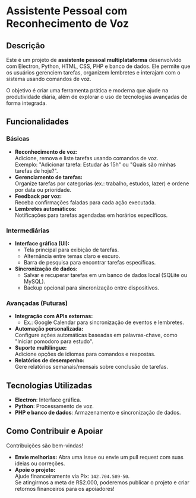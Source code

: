 # Assistente Pessoal com Reconhecimento de Voz  

## Descrição  
Este é um projeto de **assistente pessoal multiplataforma** desenvolvido com Electron, Python, HTML, CSS, PHP e banco de dados. Ele permite que os usuários gerenciem tarefas, organizem lembretes e interajam com o sistema usando comandos de voz.  

O objetivo é criar uma ferramenta prática e moderna que ajude na produtividade diária, além de explorar o uso de tecnologias avançadas de forma integrada.  

## Funcionalidades  
### Básicas  
- **Reconhecimento de voz:**  
  Adicione, remova e liste tarefas usando comandos de voz.  
  Exemplo: "Adicionar tarefa: Estudar às 15h" ou "Quais são minhas tarefas de hoje?".  
- **Gerenciamento de tarefas:**  
  Organize tarefas por categorias (ex.: trabalho, estudos, lazer) e ordene por data ou prioridade.  
- **Feedback por voz:**  
  Receba confirmações faladas para cada ação executada.  
- **Lembretes automáticos:**  
  Notificações para tarefas agendadas em horários específicos.  

### Intermediárias  
- **Interface gráfica (UI):**  
  - Tela principal para exibição de tarefas.  
  - Alternância entre temas claro e escuro.  
  - Barra de pesquisa para encontrar tarefas específicas.  
- **Sincronização de dados:**  
  - Salvar e recuperar tarefas em um banco de dados local (SQLite ou MySQL).  
  - Backup opcional para sincronização entre dispositivos.  

### Avançadas (Futuras)  
- **Integração com APIs externas:**  
  - Ex.: Google Calendar para sincronização de eventos e lembretes.  
- **Automação personalizada:**  
  Configure ações automáticas baseadas em palavras-chave, como "Iniciar pomodoro para estudo".  
- **Suporte multilíngue:**  
  Adicione opções de idiomas para comandos e respostas.  
- **Relatórios de desempenho:**  
  Gere relatórios semanais/mensais sobre conclusão de tarefas.  

## Tecnologias Utilizadas  
- **Electron**: Interface gráfica.  
- **Python**: Processamento de voz.  
- **PHP e banco de dados**: Armazenamento e sincronização de dados.  

## Como Contribuir e Apoiar  
Contribuições são bem-vindas!  
- **Envie melhorias:** Abra uma issue ou envie um pull request com suas ideias ou correções.  
- **Apoie o projeto:**  
  Ajude financeiramente via Pix: `142.704.589-50`.  
  Se atingirmos a meta de R$2.000, poderemos publicar o projeto e criar retornos financeiros para os apoiadores!  

